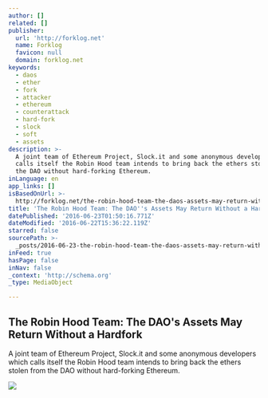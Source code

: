 ```yaml
---
author: []
related: []
publisher:
  url: 'http://forklog.net'
  name: Forklog
  favicon: null
  domain: forklog.net
keywords:
  - daos
  - ether
  - fork
  - attacker
  - ethereum
  - counterattack
  - hard-fork
  - slock
  - soft
  - assets
description: >-
  A joint team of Ethereum Project, Slock.it and some anonymous developers which
  calls itself the Robin Hood team intends to bring back the ethers stolen from
  the DAO without hard-forking Ethereum.
inLanguage: en
app_links: []
isBasedOnUrl: >-
  http://forklog.net/the-robin-hood-team-the-daos-assets-may-return-without-a-hardfork/
title: 'The Robin Hood Team: The DAO''s Assets May Return Without a Hardfork'
datePublished: '2016-06-23T01:50:16.771Z'
dateModified: '2016-06-22T15:36:22.119Z'
starred: false
sourcePath: >-
  _posts/2016-06-23-the-robin-hood-team-the-daos-assets-may-return-without-a-h.md
inFeed: true
hasPage: false
inNav: false
_context: 'http://schema.org'
_type: MediaObject

---
```

<article style=""><h1>The Robin Hood Team: The DAO's Assets May Return Without a Hardfork</h1><p>A joint team of Ethereum Project, Slock.it and some anonymous developers which calls itself the Robin Hood team intends to bring back the ethers stolen from the DAO without hard-forking Ethereum.</p><img src="http://forklog.net/wp-content/uploads/2016/06/16.png" /></article>